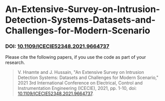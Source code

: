 # An-Extensive-Survey-on-Intrusion-Detection-Systems-Datasets-and-Challenges-for-Modern-Scenario

### DOI: [10.1109/ICECIE52348.2021.9664737](https://doi.org/10.1109/ICECIE52348.2021.9664737)

Please cite the following papers, if you use the code as part of your research.
>V. Hnamte and J. Hussain, "An Extensive Survey on Intrusion Detection Systems: Datasets and Challenges for Modern Scenario," 2021 3rd International Conference on Electrical, Control and Instrumentation Engineering (ICECIE), 2021, pp. 1-10, doi: [10.1109/ICECIE52348.2021.9664737](https://doi.org/10.1109/ICECIE52348.2021.9664737).
